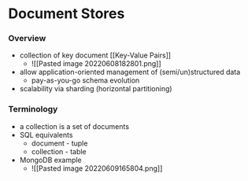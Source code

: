 # Document Stores
### Overview
+ collection of key document [[Key-Value Pairs]]
	+ ![[Pasted image 20220608182801.png]]
+  allow application-oriented management of (semi/un)structured data
	+ pay-as-you-go schema evolution
+ scalability via sharding (horizontal partitioning)

### Terminology
+ a collection is a set of documents
+ SQL equivalents
	+ document - tuple
	+ collection - table
+ MongoDB example
	+ ![[Pasted image 20220609165804.png]]